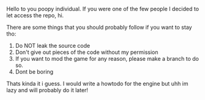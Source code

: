 Hello to you poopy individual. If you were one of the few people I decided to let access the repo, hi.

There are some things that you should probably follow if you want to stay tho:
1. Do NOT leak the source code
2. Don't give out pieces of the code without my permission
3. If you want to mod the game for any reason, please make a branch to do so.
4. Dont be boring

Thats kinda it i guess. I would write a howtodo for the engine but uhh im lazy and will probably do it later!
